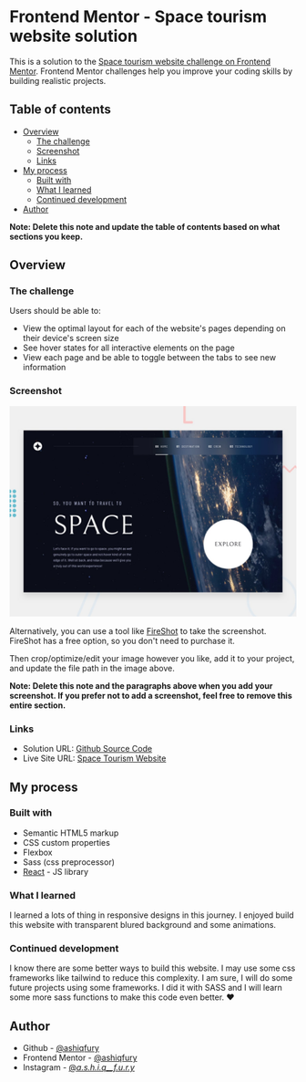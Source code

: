# Frontend Mentor - Space tourism website solution

This is a solution to the [Space tourism website challenge on Frontend Mentor](https://www.frontendmentor.io/challenges/space-tourism-multipage-website-gRWj1URZ3). Frontend Mentor challenges help you improve your coding skills by building realistic projects.

## Table of contents

- [Overview](#overview)
  - [The challenge](#the-challenge)
  - [Screenshot](#screenshot)
  - [Links](#links)
- [My process](#my-process)
  - [Built with](#built-with)
  - [What I learned](#what-i-learned)
  - [Continued development](#continued-development)
- [Author](#author)

**Note: Delete this note and update the table of contents based on what sections you keep.**

## Overview

### The challenge

Users should be able to:

- View the optimal layout for each of the website's pages depending on their device's screen size
- See hover states for all interactive elements on the page
- View each page and be able to toggle between the tabs to see new information

### Screenshot

![Screenshot](./public/preview.jpg)

Alternatively, you can use a tool like [FireShot](https://getfireshot.com/) to take the screenshot. FireShot has a free option, so you don't need to purchase it.

Then crop/optimize/edit your image however you like, add it to your project, and update the file path in the image above.

**Note: Delete this note and the paragraphs above when you add your screenshot. If you prefer not to add a screenshot, feel free to remove this entire section.**

### Links

- Solution URL: [Github Source Code](https://github.com/ashiqfury/space-tourism-website/)
- Live Site URL: [Space Tourism Website](https://ashiqfury.github.io/space-tourism-website/)

## My process

### Built with

- Semantic HTML5 markup
- CSS custom properties
- Flexbox
- Sass (css preprocessor)
- [React](https://reactjs.org/) - JS library

### What I learned

I learned a lots of thing in responsive designs in this journey. I enjoyed build this website with transparent blured background and some animations.

### Continued development

I know there are some better ways to build this website. I may use some css frameworks like tailwind to reduce this complexity. I am sure, I will do some future projects using some frameworks. I did it with SASS and I will learn some more sass functions to make this code even better. ❤️

## Author

- Github - [@ashiqfury](https://www.github.com/ashiqfury/)
- Frontend Mentor - [@ashiqfury](https://www.frontendmentor.io/profile/ashiqfury/)
- Instagram - [@_a.s.h.i.q\_\_f.u.r.y_](https://www.instagram.com/_a.s.h.i.q__f.u.r.y_/)
